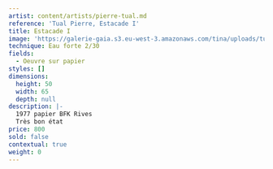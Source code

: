 ```yaml
---
artist: content/artists/pierre-tual.md
reference: 'Tual Pierre, Estacade I'
title: Estacade I
image: 'https://galerie-gaia.s3.eu-west-3.amazonaws.com/tina/uploads/tual-pierre/IMG_5405.jpg'
technique: Eau forte 2/30
fields:
  - Oeuvre sur papier
styles: []
dimensions:
  height: 50
  width: 65
  depth: null
description: |-
  1977 papier BFK Rives  
  Très bon état
price: 800
sold: false
contextual: true
weight: 0
---
```


